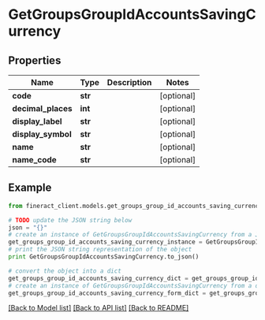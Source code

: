 # GetGroupsGroupIdAccountsSavingCurrency


## Properties

Name | Type | Description | Notes
------------ | ------------- | ------------- | -------------
**code** | **str** |  | [optional] 
**decimal_places** | **int** |  | [optional] 
**display_label** | **str** |  | [optional] 
**display_symbol** | **str** |  | [optional] 
**name** | **str** |  | [optional] 
**name_code** | **str** |  | [optional] 

## Example

```python
from fineract_client.models.get_groups_group_id_accounts_saving_currency import GetGroupsGroupIdAccountsSavingCurrency

# TODO update the JSON string below
json = "{}"
# create an instance of GetGroupsGroupIdAccountsSavingCurrency from a JSON string
get_groups_group_id_accounts_saving_currency_instance = GetGroupsGroupIdAccountsSavingCurrency.from_json(json)
# print the JSON string representation of the object
print GetGroupsGroupIdAccountsSavingCurrency.to_json()

# convert the object into a dict
get_groups_group_id_accounts_saving_currency_dict = get_groups_group_id_accounts_saving_currency_instance.to_dict()
# create an instance of GetGroupsGroupIdAccountsSavingCurrency from a dict
get_groups_group_id_accounts_saving_currency_form_dict = get_groups_group_id_accounts_saving_currency.from_dict(get_groups_group_id_accounts_saving_currency_dict)
```
[[Back to Model list]](../README.md#documentation-for-models) [[Back to API list]](../README.md#documentation-for-api-endpoints) [[Back to README]](../README.md)


